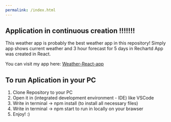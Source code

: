 ```yaml
---
permalink: /index.html
---
```

## Application in continuous creation !!!!!!!

This weather app is probably the best weather app in this repository!
Simply app shows current weather and 3 hour forecast for 5 days in Rechartd
App was created in React.

You can visit my app here: [Weather-React-app](https://zazulec.github.io/Weather-react-app/.)

## To run Aplication in your PC

1. Clone Repository to your PC
2. Open it in (integrated development environment - IDE) like VSCode
2. Write in terminal -> npm install (to install all necessary files)
3. Write in terminal -> npm start to run in locally on your brawser
4. Enjoy! :)








